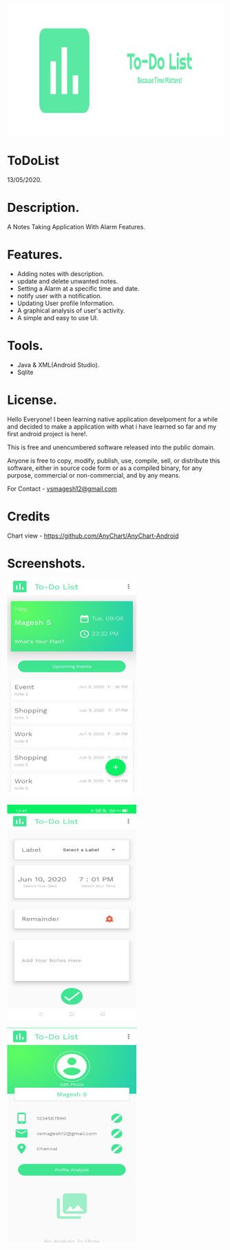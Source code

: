 <img src="https://github.com/MageshVS/ToDoList/blob/master/app/src/main/res/drawable/IMG_20200610_021229.jpg" width="1000" height="300">

# ToDoList
13/05/2020.

# Description.

A Notes Taking Application With Alarm Features.

# Features.

* Adding notes with description.
* update and delete unwanted notes.
* Setting a Alarm at a specific time and date.
* notify user with a notification.
* Updating User profile Information.
* A graphical analysis of user's activity.
* A simple and easy to use UI.

# Tools.

* Java & XML(Android Studio).
* Sqlite

# License.

Hello Everyone!
I been learning native application develpoment for a while and decided to make a application with what i have learned so far and  my first android project is here!.

This is free and unencumbered software released into the public domain.

Anyone is free to copy, modify, publish, use, compile, sell, or distribute this software, either in source code form or as a compiled binary, for any purpose, commercial or non-commercial, and by any means.

For Contact - vsmagesh12@gmail.com

# Credits

Chart view - https://github.com/AnyChart/AnyChart-Android

# Screenshots.

<p>
<img src="https://github.com/MageshVS/ToDoList/blob/master/app/src/main/res/drawable/IMG_20200610_002038.jpg" width="300" height="500">
</p>
<p style="margin-top:20px;">
<img src="https://github.com/MageshVS/ToDoList/blob/master/app/src/main/res/drawable/Screenshot_2020-06-10-00-49-42-53_a9209a841710ea1cebfcec0facacae9b.jpg" width="300" height="500">
</p>
<p>
<img src="https://github.com/MageshVS/ToDoList/blob/master/app/src/main/res/drawable/IMG_20200610_002005.jpg" width="300" height="500">
</p>


